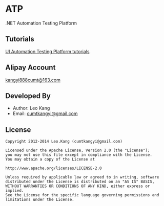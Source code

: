 ATP
===

.NET Automation Testing Platform

Tutorials
------------
[UI Automation Testing Platform tutorials][1]

Alipay Account
------------
kangyi888cumt@163.com

Developed By
------------
* Author: Leo Kang 
* Email:  cumtkangyi@gmail.com

License
-------

    Copyright 2012-2014 Leo.Kang (cumtkangyi@gmail.com)
    
    Licensed under the Apache License, Version 2.0 (the "License");
    you may not use this file except in compliance with the License.
    You may obtain a copy of the License at
    
    http://www.apache.org/licenses/LICENSE-2.0
    
    Unless required by applicable law or agreed to in writing, software
    distributed under the License is distributed on an "AS IS" BASIS,
    WITHOUT WARRANTIES OR CONDITIONS OF ANY KIND, either express or implied.
    See the License for the specific language governing permissions and
    limitations under the License.

[1]: http://www.cnblogs.com/kangyi/tag/UI%20Automation/
